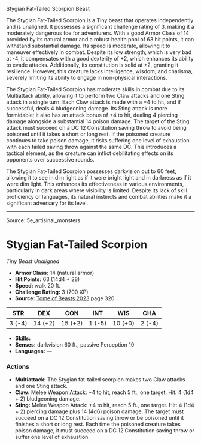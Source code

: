 <MonsterName/>Stygian Fat-Tailed Scorpion</MonsterName>
<CreatureType/>Beast</CreatureType>

<summary>The Stygian Fat-Tailed Scorpion is a Tiny beast that operates independently and is unaligned. It possesses a significant challenge rating of 3, making it a moderately dangerous foe for adventurers. With a good Armor Class of 14 provided by its natural armor and a robust health pool of 63 hit points, it can withstand substantial damage. Its speed is moderate, allowing it to maneuver effectively in combat. Despite its low strength, which is very bad at -4, it compensates with a good dexterity of +2, which enhances its ability to evade attacks. Additionally, its constitution is solid at +2, granting it resilience. However, this creature lacks intelligence, wisdom, and charisma, severely limiting its ability to engage in non-physical interactions.</summary>

<detail>

The Stygian Fat-Tailed Scorpion has moderate skills in combat due to its Multiattack ability, allowing it to perform two Claw attacks and one Sting attack in a single turn. Each Claw attack is made with a +4 to hit, and if successful, deals 4 bludgeoning damage. Its Sting attack is more formidable; it also has an attack bonus of +4 to hit, dealing 4 piercing damage alongside a substantial 14 poison damage. The target of the Sting attack must succeed on a DC 12 Constitution saving throw to avoid being poisoned until it takes a short or long rest. If the poisoned creature continues to take poison damage, it risks suffering one level of exhaustion with each failed saving throw against the same DC. This introduces a tactical element, as the creature can inflict debilitating effects on its opponents over successive rounds. 

The Stygian Fat-Tailed Scorpion possesses darkvision out to 60 feet, allowing it to see in dim light as if it were bright light and in darkness as if it were dim light. This enhances its effectiveness in various environments, particularly in dark areas where visibility is limited. Despite its lack of skill proficiency or languages, its natural instincts and combat abilities make it a significant adversary for its level.</detail>



---

Source: 5e_artisinal_monsters

# Stygian Fat-Tailed Scorpion

*Tiny* *Beast* *Unaligned*

- **Armor Class:** 14 (natural armor)
- **Hit Points:** 63 (14d4 + 28)
- **Speed:** walk 20 ft.
- **Challenge Rating:** 3 (700 XP)
- **Source:** [Tome of Beasts 2023](https://koboldpress.com/kpstore/product/tome-of-beasts-1-2023-edition/) page 320

| STR | DEX | CON | INT | WIS | CHA |
| --- | --- | --- | --- | --- | --- |
| 3 (-4) | 14 (+2) | 15 (+2) | 1 (-5) | 10 (+0) | 2 (-4) |

- **Skills:** 
- **Senses:** darkvision 60 ft., passive Perception 10
- **Languages:** —

### Actions

- **Multiattack:** The Stygian fat-tailed scorpion makes two Claw attacks and one Sting attack.
- **Claw:** Melee Weapon Attack: +4 to hit, reach 5 ft., one target. Hit: 4 (1d4 + 2) bludgeoning damage.
- **Sting:** Melee Weapon Attack: +4 to hit, reach 5 ft., one target. Hit: 4 (1d4 + 2) piercing damage plus 14 (4d6) poison damage. The target must succeed on a DC 12 Constitution saving throw or be poisoned until it finishes a short or long rest. Each time the poisoned creature takes poison damage, it must succeed on a DC 12 Constitution saving throw or suffer one level of exhaustion.


